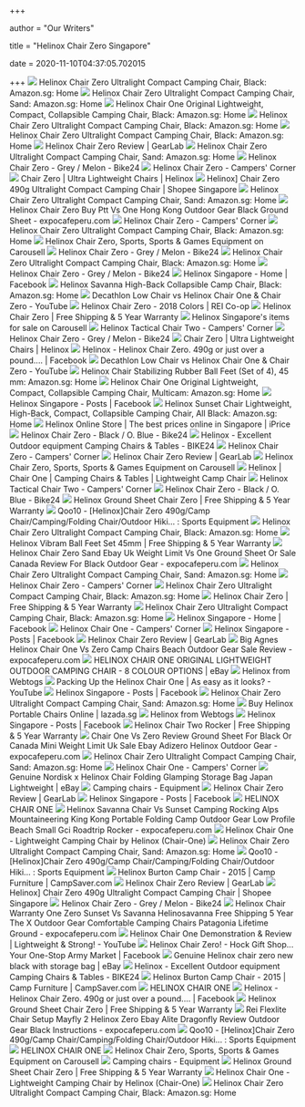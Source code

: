 +++
        
author = "Our Writers"
        
title = "Helinox Chair Zero Singapore"
        
date = 2020-11-10T04:37:05.702015
        
+++
[ ![](https://m.media-amazon.com/images/I/91J5smXovxL.jpg)](https://m.media-amazon.com/images/I/91J5smXovxL.jpg) Helinox Chair Zero Ultralight Compact Camping Chair, Black: Amazon.sg: Home
[ ![](https://images-na.ssl-images-amazon.com/images/I/41ytoMojqCL._AC_SY400_.jpg)](https://images-na.ssl-images-amazon.com/images/I/41ytoMojqCL._AC_SY400_.jpg) Helinox Chair Zero Ultralight Compact Camping Chair, Sand: Amazon.sg: Home
[ ![](https://images-na.ssl-images-amazon.com/images/I/417FC9B7plL._AC_SY400_.jpg)](https://images-na.ssl-images-amazon.com/images/I/417FC9B7plL._AC_SY400_.jpg) Helinox Chair One Original Lightweight, Compact, Collapsible Camping Chair,  Black: Amazon.sg: Home
[ ![](https://m.media-amazon.com/images/I/81c97460cTL.jpg)](https://m.media-amazon.com/images/I/81c97460cTL.jpg) Helinox Chair Zero Ultralight Compact Camping Chair, Black: Amazon.sg: Home
[ ![](https://images-na.ssl-images-amazon.com/images/I/31FLW297-nL._AC_SY400_.jpg)](https://images-na.ssl-images-amazon.com/images/I/31FLW297-nL._AC_SY400_.jpg) Helinox Chair Zero Ultralight Compact Camping Chair, Black: Amazon.sg: Home
[ ![](https://outdoorgearlab-mvnab3pwrvp3t0.stackpathdns.com/photos/15/92/280721_4875_XL.jpg)](https://outdoorgearlab-mvnab3pwrvp3t0.stackpathdns.com/photos/15/92/280721_4875_XL.jpg) Helinox Chair Zero Review | GearLab
[ ![](https://m.media-amazon.com/images/I/91SbjYW0olL.jpg)](https://m.media-amazon.com/images/I/91SbjYW0olL.jpg) Helinox Chair Zero Ultralight Compact Camping Chair, Sand: Amazon.sg: Home
[ ![](https://cdn.bike24.net/i/mb/59/47/66/324420-00-d-676756.jpg)](https://cdn.bike24.net/i/mb/59/47/66/324420-00-d-676756.jpg) Helinox Chair Zero - Grey / Melon - Bike24
[ ![](https://www.camperscorner.com.sg/wp-content/uploads/Helinox-Chair-Zero-Grey-copy.png)](https://www.camperscorner.com.sg/wp-content/uploads/Helinox-Chair-Zero-Grey-copy.png) Helinox Chair Zero - Campers' Corner
[ ![](https://cdn.shopify.com/s/files/1/0039/1367/8918/files/Helinox_191001R1_Chair-Zero_Black_Angle-Back_1200x.jpg?v=1578354123)](https://cdn.shopify.com/s/files/1/0039/1367/8918/files/Helinox_191001R1_Chair-Zero_Black_Angle-Back_1200x.jpg?v=1578354123) Chair Zero | Ultra Lightweight Chairs | Helinox
[ ![](https://cf.shopee.sg/file/3a3fe4b45e7660e74b95befb5e5532ed)](https://cf.shopee.sg/file/3a3fe4b45e7660e74b95befb5e5532ed) Helinox] Chair Zero 490g Ultralight Compact Camping Chair | Shopee Singapore
[ ![](https://images-na.ssl-images-amazon.com/images/I/81eMtt8V9NL._AC_UL345_SR345,345_.jpg)](https://images-na.ssl-images-amazon.com/images/I/81eMtt8V9NL._AC_UL345_SR345,345_.jpg) Helinox Chair Zero Ultralight Compact Camping Chair, Sand: Amazon.sg: Home
[ ![](https://www.expocafeperu.com/w/2020/02/helinox-chair-zero-buy-helinox-chair-zero-ptt-helinox-chair-zero-vs-chair-one-helinox-chair-zero-hong-kong-1092x1092.jpg)](https://www.expocafeperu.com/w/2020/02/helinox-chair-zero-buy-helinox-chair-zero-ptt-helinox-chair-zero-vs-chair-one-helinox-chair-zero-hong-kong-1092x1092.jpg) Helinox Chair Zero Buy Ptt Vs One Hong Kong Outdoor Gear Black Ground Sheet  - expocafeperu.com
[ ![](https://www.camperscorner.com.sg/wp-content/uploads/Helinox-Chair-Zero-Black-copy.png)](https://www.camperscorner.com.sg/wp-content/uploads/Helinox-Chair-Zero-Black-copy.png) Helinox Chair Zero - Campers' Corner
[ ![](https://m.media-amazon.com/images/S/aplus-media/sc/a55a3e5f-29f8-4f17-bab4-d90637984887.__CR237,218,2083,2083_PT0_SX300_V1___.jpg)](https://m.media-amazon.com/images/S/aplus-media/sc/a55a3e5f-29f8-4f17-bab4-d90637984887.__CR237,218,2083,2083_PT0_SX300_V1___.jpg) Helinox Chair Zero Ultralight Compact Camping Chair, Black: Amazon.sg: Home
[ ![](https://media.karousell.com/media/photos/products/2017/07/11/helinox_chair_zero_1499764730_e4d81d44.jpg)](https://media.karousell.com/media/photos/products/2017/07/11/helinox_chair_zero_1499764730_e4d81d44.jpg) Helinox Chair Zero, Sports, Sports & Games Equipment on Carousell
[ ![](https://cdn.bike24.net/i/mb/aa/65/e1/324420-01-d-676757.jpg)](https://cdn.bike24.net/i/mb/aa/65/e1/324420-01-d-676757.jpg) Helinox Chair Zero - Grey / Melon - Bike24
[ ![](https://m.media-amazon.com/images/I/81o+6rMN1eL.jpg)](https://m.media-amazon.com/images/I/81o+6rMN1eL.jpg) Helinox Chair Zero Ultralight Compact Camping Chair, Black: Amazon.sg: Home
[ ![](https://cdn.bike24.net/i/mb/ae/19/88/324420-05-d-676761.jpg)](https://cdn.bike24.net/i/mb/ae/19/88/324420-05-d-676761.jpg) Helinox Chair Zero - Grey / Melon - Bike24
[ ![](https://lookaside.fbsbx.com/lookaside/crawler/media/?media_id=275772552561480)](https://lookaside.fbsbx.com/lookaside/crawler/media/?media_id=275772552561480) Helinox Singapore - Home | Facebook
[ ![](https://images-na.ssl-images-amazon.com/images/I/41phebzDnLL._AC_SY400_.jpg)](https://images-na.ssl-images-amazon.com/images/I/41phebzDnLL._AC_SY400_.jpg) Helinox Savanna High-Back Collapsible Camp Chair, Black: Amazon.sg: Home
[ ![](https://i.ytimg.com/vi/y_cQ6TFmLj4/maxresdefault.jpg)](https://i.ytimg.com/vi/y_cQ6TFmLj4/maxresdefault.jpg) Decathlon Low Chair vs Helinox Chair One & Chair Zero - YouTube
[ ![](https://www.rei.com/media/product/109587)](https://www.rei.com/media/product/109587) Helinox Chair Zero - 2018 Colors | REI Co-op
[ ![](https://cdn.shopify.com/s/files/1/0039/1367/8918/t/43/assets/Helinox191001R1Chair-ZeroGreyAngle-Back-1586319520256.jpg)](https://cdn.shopify.com/s/files/1/0039/1367/8918/t/43/assets/Helinox191001R1Chair-ZeroGreyAngle-Back-1586319520256.jpg) Helinox Chair Zero | Free Shipping & 5 Year Warranty
[ ![](https://media.karousell.com/media/photos/products/2018/03/16/180920_159563812_thumbnail.jpg)](https://media.karousell.com/media/photos/products/2018/03/16/180920_159563812_thumbnail.jpg) Helinox Singapore's items for sale on Carousell
[ ![](https://www.camperscorner.com.sg/wp-content/uploads/Helinox-Tactical-Chair-Two-Black-copy.png)](https://www.camperscorner.com.sg/wp-content/uploads/Helinox-Tactical-Chair-Two-Black-copy.png) Helinox Tactical Chair Two - Campers' Corner
[ ![](https://cdn.bike24.net/i/mb/cf/19/27/324420-03-d-676759.jpg)](https://cdn.bike24.net/i/mb/cf/19/27/324420-03-d-676759.jpg) Helinox Chair Zero - Grey / Melon - Bike24
[ ![](https://cdn.shopify.com/s/files/1/0241/3802/3008/t/5/assets/Helinox_191001R1_Chair-Zero_Black_Angle-Front_SIZED_400x.jpg)](https://cdn.shopify.com/s/files/1/0241/3802/3008/t/5/assets/Helinox_191001R1_Chair-Zero_Black_Angle-Front_SIZED_400x.jpg) Chair Zero | Ultra Lightweight Chairs | Helinox
[ ![](https://lookaside.fbsbx.com/lookaside/crawler/media/?media_id=1672484729463776)](https://lookaside.fbsbx.com/lookaside/crawler/media/?media_id=1672484729463776) Helinox - Helinox Chair Zero. 490g or just over a pound.... | Facebook
[ ![](https://i.ytimg.com/vi/y_cQ6TFmLj4/hqdefault.jpg)](https://i.ytimg.com/vi/y_cQ6TFmLj4/hqdefault.jpg) Decathlon Low Chair vs Helinox Chair One & Chair Zero - YouTube
[ ![](https://images-na.ssl-images-amazon.com/images/I/31VozZlGOpL._AC_SY400_.jpg)](https://images-na.ssl-images-amazon.com/images/I/31VozZlGOpL._AC_SY400_.jpg) Helinox Chair Stabilizing Rubber Ball Feet (Set of 4), 45 mm: Amazon.sg:  Home
[ ![](https://images-na.ssl-images-amazon.com/images/I/41g8eonKA%2BL._AC_SY400_.jpg)](https://images-na.ssl-images-amazon.com/images/I/41g8eonKA%2BL._AC_SY400_.jpg) Helinox Chair One Original Lightweight, Compact, Collapsible Camping Chair,  Multicam: Amazon.sg: Home
[ ![](https://lookaside.fbsbx.com/lookaside/crawler/media/?media_id=1258785117593547)](https://lookaside.fbsbx.com/lookaside/crawler/media/?media_id=1258785117593547) Helinox Singapore - Posts | Facebook
[ ![](https://images-na.ssl-images-amazon.com/images/I/41AbrYkcvFL._AC_SY400_.jpg)](https://images-na.ssl-images-amazon.com/images/I/41AbrYkcvFL._AC_SY400_.jpg) Helinox Sunset Chair Lightweight, High-Back, Compact, Collapsible Camping  Chair, All Black: Amazon.sg: Home
[ ![](https://p.ipricegroup.com/5e14c74369ce497dad1c6f02d2034b8dd12f65cc_0.jpg)](https://p.ipricegroup.com/5e14c74369ce497dad1c6f02d2034b8dd12f65cc_0.jpg) Helinox Online Store | The best prices online in Singapore | iPrice
[ ![](https://cdn.bike24.net/i/mb/e9/49/01/324417-02-d-676737.jpg)](https://cdn.bike24.net/i/mb/e9/49/01/324417-02-d-676737.jpg) Helinox Chair Zero - Black / O. Blue - Bike24
[ ![](https://cdn.bike24.net/i/mb/68/3c/32/351818-00-d-753442.jpg)](https://cdn.bike24.net/i/mb/68/3c/32/351818-00-d-753442.jpg) Helinox - Excellent Outdoor equipment Camping Chairs & Tables - BIKE24
[ ![](https://www.camperscorner.com.sg/wp-content/uploads/Helinox-Chair-Zero-Black-Packed-copy.png)](https://www.camperscorner.com.sg/wp-content/uploads/Helinox-Chair-Zero-Black-Packed-copy.png) Helinox Chair Zero - Campers' Corner
[ ![](https://outdoorgearlab-mvnab3pwrvp3t0.stackpathdns.com/photos/15/82/279705_4037_L.jpg)](https://outdoorgearlab-mvnab3pwrvp3t0.stackpathdns.com/photos/15/82/279705_4037_L.jpg) Helinox Chair Zero Review | GearLab
[ ![](https://media.karousell.com/media/photos/products/2017/08/16/helinox_chair_zero_1502856409_1acaa8c72)](https://media.karousell.com/media/photos/products/2017/08/16/helinox_chair_zero_1502856409_1acaa8c72) Helinox Chair Zero, Sports, Sports & Games Equipment on Carousell
[ ![](https://absolute-snow-content.cdn.rlab.net/Large/5fde55a0-e43c-4b84-a43a-37a3fc369e19Chair_One_XL_Black_Perspective_Low_800x800.jpg)](https://absolute-snow-content.cdn.rlab.net/Large/5fde55a0-e43c-4b84-a43a-37a3fc369e19Chair_One_XL_Black_Perspective_Low_800x800.jpg) Helinox | Chair One | Camping Chairs & Tables | Lightweight Camp Chair
[ ![](https://www.camperscorner.com.sg/wp-content/uploads/Helinox-Tactical-Chair-Two-Coyote-Tan-copy.png)](https://www.camperscorner.com.sg/wp-content/uploads/Helinox-Tactical-Chair-Two-Coyote-Tan-copy.png) Helinox Tactical Chair Two - Campers' Corner
[ ![](https://cdn.bike24.net/i/mb/23/39/95/324417-04-d-676739.jpg)](https://cdn.bike24.net/i/mb/23/39/95/324417-04-d-676739.jpg) Helinox Chair Zero - Black / O. Blue - Bike24
[ ![](https://cdn.shopify.com/s/files/1/0039/1367/8918/t/43/assets/AMZGroundSheet-ChairZero4-1586536605006.jpg)](https://cdn.shopify.com/s/files/1/0039/1367/8918/t/43/assets/AMZGroundSheet-ChairZero4-1586536605006.jpg) Helinox Ground Sheet Chair Zero | Free Shipping & 5 Year Warranty
[ ![](https://gd.image-gmkt.com/li/186/239/830239186.g_180-w-st_g.jpg)](https://gd.image-gmkt.com/li/186/239/830239186.g_180-w-st_g.jpg) Qoo10 - [Helinox]Chair Zero 490g/Camp Chair/Camping/Folding Chair/Outdoor  Hiki... : Sports Equipment
[ ![](https://images-na.ssl-images-amazon.com/images/I/51otkprn3-L._AC_SY200_.jpg)](https://images-na.ssl-images-amazon.com/images/I/51otkprn3-L._AC_SY200_.jpg) Helinox Chair Zero Ultralight Compact Camping Chair, Black: Amazon.sg: Home
[ ![](https://cdn.shopify.com/s/files/1/0039/1367/8918/t/43/assets/AMZVibramBallFeet45mm-OBlue3-1586537459666.jpg)](https://cdn.shopify.com/s/files/1/0039/1367/8918/t/43/assets/AMZVibramBallFeet45mm-OBlue3-1586537459666.jpg) Helinox Vibram Ball Feet Set 45mm | Free Shipping & 5 Year Warranty
[ ![](https://www.expocafeperu.com/w/2020/06/helinox-chair-zero-or-one-weight-ground-sheet-for-black-vs-sale-canada-uk-review-sand-mini-limit.jpg)](https://www.expocafeperu.com/w/2020/06/helinox-chair-zero-or-one-weight-ground-sheet-for-black-vs-sale-canada-uk-review-sand-mini-limit.jpg) Helinox Chair Zero Sand Ebay Uk Weight Limit Vs One Ground Sheet Or Sale  Canada Review For Black Outdoor Gear - expocafeperu.com
[ ![](https://images-na.ssl-images-amazon.com/images/I/41QvR42YN%2BL._AC_SY400_.jpg)](https://images-na.ssl-images-amazon.com/images/I/41QvR42YN%2BL._AC_SY400_.jpg) Helinox Chair Zero Ultralight Compact Camping Chair, Sand: Amazon.sg: Home
[ ![](https://www.camperscorner.com.sg/wp-content/uploads/Helinox-Beach-Chair-Swedish-Blue-copy-295x410.png)](https://www.camperscorner.com.sg/wp-content/uploads/Helinox-Beach-Chair-Swedish-Blue-copy-295x410.png) Helinox Chair Zero - Campers' Corner
[ ![](https://images-na.ssl-images-amazon.com/images/I/41nTs93dy1L._AC_SY200_.jpg)](https://images-na.ssl-images-amazon.com/images/I/41nTs93dy1L._AC_SY200_.jpg) Helinox Chair Zero Ultralight Compact Camping Chair, Black: Amazon.sg: Home
[ ![](https://cdn.shopify.com/s/files/1/0039/1367/8918/t/43/assets/Helinox191001R1Chair-ZeroGreyDetail1-1586319520305.jpg)](https://cdn.shopify.com/s/files/1/0039/1367/8918/t/43/assets/Helinox191001R1Chair-ZeroGreyDetail1-1586319520305.jpg) Helinox Chair Zero | Free Shipping & 5 Year Warranty
[ ![](https://m.media-amazon.com/images/I/91zGDxpQ2iL.jpg)](https://m.media-amazon.com/images/I/91zGDxpQ2iL.jpg) Helinox Chair Zero Ultralight Compact Camping Chair, Black: Amazon.sg: Home
[ ![](https://lookaside.fbsbx.com/lookaside/crawler/media/?media_id=1395714867233904)](https://lookaside.fbsbx.com/lookaside/crawler/media/?media_id=1395714867233904) Helinox Singapore - Home | Facebook
[ ![](https://www.camperscorner.com.sg/wp-content/uploads/Helinox-Chair-One-All-Black-copy.png)](https://www.camperscorner.com.sg/wp-content/uploads/Helinox-Chair-One-All-Black-copy.png) Helinox Chair One - Campers' Corner
[ ![](https://lookaside.fbsbx.com/lookaside/crawler/media/?media_id=1103960016409392)](https://lookaside.fbsbx.com/lookaside/crawler/media/?media_id=1103960016409392) Helinox Singapore - Posts | Facebook
[ ![](https://outdoorgearlab-mvnab3pwrvp3t0.stackpathdns.com/photos/15/82/279700_4362_L.jpg)](https://outdoorgearlab-mvnab3pwrvp3t0.stackpathdns.com/photos/15/82/279700_4362_L.jpg) Helinox Chair Zero Review | GearLab
[ ![](https://www.expocafeperu.com/w/2019/11/big-agnes-helinox-chair-one-helinox-chair-one-vs-chair-zero-helinox-camp-chair-helinox-chairs.jpg)](https://www.expocafeperu.com/w/2019/11/big-agnes-helinox-chair-one-helinox-chair-one-vs-chair-zero-helinox-camp-chair-helinox-chairs.jpg) Big Agnes Helinox Chair One Vs Zero Camp Chairs Beach Outdoor Gear Sale  Review - expocafeperu.com
[ ![](https://i.ebayimg.com/images/g/qqMAAOSwhZlemowE/s-l400.jpg)](https://i.ebayimg.com/images/g/qqMAAOSwhZlemowE/s-l400.jpg) HELINOX CHAIR ONE ORIGINAL LIGHTWEIGHT OUTDOOR CAMPING CHAIR - 8 COLOUR  OPTIONS | eBay
[ ![](https://internetfusion.imgix.net/1187316.jpg?auto=format,compress&cs=srgb&fit=fill&fill=solid&w=280&h=280)](https://internetfusion.imgix.net/1187316.jpg?auto=format,compress&cs=srgb&fit=fill&fill=solid&w=280&h=280) Helinox from Webtogs
[ ![](https://i.ytimg.com/vi/66ncY7VtSy0/maxresdefault.jpg)](https://i.ytimg.com/vi/66ncY7VtSy0/maxresdefault.jpg) Packing Up the Helinox Chair One | As easy as it looks? - YouTube
[ ![](https://lookaside.fbsbx.com/lookaside/crawler/media/?media_id=1267389096733149)](https://lookaside.fbsbx.com/lookaside/crawler/media/?media_id=1267389096733149) Helinox Singapore - Posts | Facebook
[ ![](https://images-na.ssl-images-amazon.com/images/I/71lm4HJSvzL._AC_UL345_SR345,345_.jpg)](https://images-na.ssl-images-amazon.com/images/I/71lm4HJSvzL._AC_UL345_SR345,345_.jpg) Helinox Chair Zero Ultralight Compact Camping Chair, Sand: Amazon.sg: Home
[ ![](https://sg-test-11.slatic.net/p/84777f2bbf7580a6a067700b3c25bd06.jpg)](https://sg-test-11.slatic.net/p/84777f2bbf7580a6a067700b3c25bd06.jpg) Buy Helinox Portable Chairs Online | lazada.sg
[ ![](https://internetfusion.imgix.net/1110105.jpg?auto=format,compress&cs=srgb&fit=fill&fill=solid&w=280&h=280)](https://internetfusion.imgix.net/1110105.jpg?auto=format,compress&cs=srgb&fit=fill&fill=solid&w=280&h=280) Helinox from Webtogs
[ ![](https://lookaside.fbsbx.com/lookaside/crawler/media/?media_id=1103960046409389)](https://lookaside.fbsbx.com/lookaside/crawler/media/?media_id=1103960046409389) Helinox Singapore - Posts | Facebook
[ ![](https://cdn.shopify.com/s/files/1/0039/1367/8918/t/43/assets/Helinox191001R1Chair-Two-RockerBlackAngle-Back-1586383834984.jpg)](https://cdn.shopify.com/s/files/1/0039/1367/8918/t/43/assets/Helinox191001R1Chair-Two-RockerBlackAngle-Back-1586383834984.jpg) Helinox Chair Two Rocker | Free Shipping & 5 Year Warranty
[ ![](https://www.expocafeperu.com/w/2020/06/helinox-chair-zero-ebay-sale-canada-uk-weight-limit-or-one-vs-review-ground-sheet-for-black-sand-1092x819.jpg)](https://www.expocafeperu.com/w/2020/06/helinox-chair-zero-ebay-sale-canada-uk-weight-limit-or-one-vs-review-ground-sheet-for-black-sand-1092x819.jpg) Chair One Vs Zero Review Ground Sheet For Black Or Canada Mini Weight Limit  Uk Sale Ebay Adizero Helinox Outdoor Gear - expocafeperu.com
[ ![](https://images-na.ssl-images-amazon.com/images/I/51QL6Ndd6NL._AC_SY200_.jpg)](https://images-na.ssl-images-amazon.com/images/I/51QL6Ndd6NL._AC_SY200_.jpg) Helinox Chair Zero Ultralight Compact Camping Chair, Sand: Amazon.sg: Home
[ ![](https://www.camperscorner.com.sg/wp-content/uploads/Helinox-Chair-One-Green-Block-copy.png)](https://www.camperscorner.com.sg/wp-content/uploads/Helinox-Chair-One-Green-Block-copy.png) Helinox Chair One - Campers' Corner
[ ![](https://i.ebayimg.com/images/g/iCEAAOSwYHZfESy~/s-l400.jpg)](https://i.ebayimg.com/images/g/iCEAAOSwYHZfESy~/s-l400.jpg) Genuine Nordisk x Helinox Chair Folding Glamping Storage Bag Japan  Lightweight | eBay
[ ![](https://www.snowcountry.eu/media/catalog/product/cache/2/small_image/500x/9df78eab33525d08d6e5fb8d27136e95/h/e/helinox-191001r1-personal-shade-black-angle-front.jpg)](https://www.snowcountry.eu/media/catalog/product/cache/2/small_image/500x/9df78eab33525d08d6e5fb8d27136e95/h/e/helinox-191001r1-personal-shade-black-angle-front.jpg) Camping chairs - Equipment
[ ![](https://outdoorgearlab-mvnab3pwrvp3t0.stackpathdns.com/photos/15/82/279701_20519_L.jpg)](https://outdoorgearlab-mvnab3pwrvp3t0.stackpathdns.com/photos/15/82/279701_20519_L.jpg) Helinox Chair Zero Review | GearLab
[ ![](https://lookaside.fbsbx.com/lookaside/crawler/media/?media_id=1258785180926874)](https://lookaside.fbsbx.com/lookaside/crawler/media/?media_id=1258785180926874) Helinox Singapore - Posts | Facebook
[ ![](https://www.thecorpsshop.com/image/cache/data/HELINOX/CHAIR%20ONE/HELINOX-CHAIR-ONE-CRYE-PRECISION-MULTICAM-1-800x800.jpg)](https://www.thecorpsshop.com/image/cache/data/HELINOX/CHAIR%20ONE/HELINOX-CHAIR-ONE-CRYE-PRECISION-MULTICAM-1-800x800.jpg) HELINOX CHAIR ONE
[ ![](https://www.expocafeperu.com/w/2020/05/helinox-savanna-chair-vs-sunset-camping-rocking-alps-mountaineering-king-kong-portable-folding-camp.jpg)](https://www.expocafeperu.com/w/2020/05/helinox-savanna-chair-vs-sunset-camping-rocking-alps-mountaineering-king-kong-portable-folding-camp.jpg) Helinox Savanna Chair Vs Sunset Camping Rocking Alps Mountaineering King  Kong Portable Folding Camp Outdoor Gear Low Profile Beach Small Gci  Roadtrip Rocker - expocafeperu.com
[ ![](http://www.traveluniverse.com.au/Shared/Images/Product/Helinox-Chair-One-Lightweight-Camping-Chair/HX10007R1-A.jpg)](http://www.traveluniverse.com.au/Shared/Images/Product/Helinox-Chair-One-Lightweight-Camping-Chair/HX10007R1-A.jpg) Helinox Chair One - Lightweight Camping Chair by Helinox (Chair-One)
[ ![](https://images-na.ssl-images-amazon.com/images/I/41IhKgUY2QL._AC_SY200_.jpg)](https://images-na.ssl-images-amazon.com/images/I/41IhKgUY2QL._AC_SY200_.jpg) Helinox Chair Zero Ultralight Compact Camping Chair, Sand: Amazon.sg: Home
[ ![](https://gd.image-gmkt.com/ai/173/109/830109173_02.g_0-w-st_g.jpg)](https://gd.image-gmkt.com/ai/173/109/830109173_02.g_0-w-st_g.jpg) Qoo10 - [Helinox]Chair Zero 490g/Camp Chair/Camping/Folding Chair/Outdoor  Hiki... : Sports Equipment
[ ![](https://cs1.0ps.us/365-365-ffffff/opplanet-helinox-burton-camp-chair-clearance-black-polka-dots.jpg)](https://cs1.0ps.us/365-365-ffffff/opplanet-helinox-burton-camp-chair-clearance-black-polka-dots.jpg) Helinox Burton Camp Chair - 2015 | Camp Furniture | CampSaver.com
[ ![](https://outdoorgearlab-mvnab3pwrvp3t0.stackpathdns.com/photos/15/82/279703_17482_L.jpg)](https://outdoorgearlab-mvnab3pwrvp3t0.stackpathdns.com/photos/15/82/279703_17482_L.jpg) Helinox Chair Zero Review | GearLab
[ ![](https://cf.shopee.sg/file/f1f4603bb16e1138ac69e3da48386153)](https://cf.shopee.sg/file/f1f4603bb16e1138ac69e3da48386153) Helinox] Chair Zero 490g Ultralight Compact Camping Chair | Shopee Singapore
[ ![](https://cdn.bike24.net/i/mb/dc/56/f8/324420-04-d-676760.jpg)](https://cdn.bike24.net/i/mb/dc/56/f8/324420-04-d-676760.jpg) Helinox Chair Zero - Grey / Melon - Bike24
[ ![](https://www.expocafeperu.com/w/2020/08/helinox-chair-warranty-one-zero-sunset-vs-savanna-helinosavanna-free-shipping-5-year-the-x-outdoor.jpg)](https://www.expocafeperu.com/w/2020/08/helinox-chair-warranty-one-zero-sunset-vs-savanna-helinosavanna-free-shipping-5-year-the-x-outdoor.jpg) Helinox Chair Warranty One Zero Sunset Vs Savanna Helinosavanna Free  Shipping 5 Year The X Outdoor Gear Comfortable Camping Chairs Patagonia  Lifetime Ground - expocafeperu.com
[ ![](https://i.ytimg.com/vi/Rxvp0yZFVRQ/maxresdefault.jpg)](https://i.ytimg.com/vi/Rxvp0yZFVRQ/maxresdefault.jpg) Helinox Chair One Demonstration & Review | Lightweight & Strong! - YouTube
[ ![](https://lookaside.fbsbx.com/lookaside/crawler/media/?media_id=10155757355791303)](https://lookaside.fbsbx.com/lookaside/crawler/media/?media_id=10155757355791303) Helinox Chair Zero! - Hock Gift Shop... Your One-Stop Army Market | Facebook
[ ![](https://i.ebayimg.com/images/g/siwAAOSwXE5fpvZ6/s-l300.jpg)](https://i.ebayimg.com/images/g/siwAAOSwXE5fpvZ6/s-l300.jpg) Genuine Helinox chair zero new black with storage bag | eBay
[ ![](https://cdn.bike24.net/i/mb/72/8f/e1/351887-00-d-753663.jpg)](https://cdn.bike24.net/i/mb/72/8f/e1/351887-00-d-753663.jpg) Helinox - Excellent Outdoor equipment Camping Chairs & Tables - BIKE24
[ ![](https://cs1.0ps.us/365-365-ffffff/opplanet-helinox-burton-camp-chair-clearance-shrooms.jpg)](https://cs1.0ps.us/365-365-ffffff/opplanet-helinox-burton-camp-chair-clearance-shrooms.jpg) Helinox Burton Camp Chair - 2015 | Camp Furniture | CampSaver.com
[ ![](https://www.thecorpsshop.com/image/cache/data/HELINOX/CHAIR%20ONE/HELINOX-CHAIR-ONE-COYOTE-MAIN-800x800.jpg)](https://www.thecorpsshop.com/image/cache/data/HELINOX/CHAIR%20ONE/HELINOX-CHAIR-ONE-COYOTE-MAIN-800x800.jpg) HELINOX CHAIR ONE
[ ![](https://lookaside.fbsbx.com/lookaside/crawler/media/?media_id=1672484679463781)](https://lookaside.fbsbx.com/lookaside/crawler/media/?media_id=1672484679463781) Helinox - Helinox Chair Zero. 490g or just over a pound.... | Facebook
[ ![](https://cdn.shopify.com/s/files/1/0039/1367/8918/t/43/assets/AMZGroundSheet-ChairZero3-1586536604956.jpg)](https://cdn.shopify.com/s/files/1/0039/1367/8918/t/43/assets/AMZGroundSheet-ChairZero3-1586536604956.jpg) Helinox Ground Sheet Chair Zero | Free Shipping & 5 Year Warranty
[ ![](https://www.expocafeperu.com/w/2019/12/rei-flexlite-chair-setup-mayfly-chair-2-helinox-chair-zero-ebay-alite-dragonfly-chair-review.jpg)](https://www.expocafeperu.com/w/2019/12/rei-flexlite-chair-setup-mayfly-chair-2-helinox-chair-zero-ebay-alite-dragonfly-chair-review.jpg) Rei Flexlite Chair Setup Mayfly 2 Helinox Zero Ebay Alite Dragonfly Review  Outdoor Gear Black Instructions - expocafeperu.com
[ ![](https://gd.image-gmkt.com/li/153/111/830111153.g_180-w-st_g.jpg)](https://gd.image-gmkt.com/li/153/111/830111153.g_180-w-st_g.jpg) Qoo10 - [Helinox]Chair Zero 490g/Camp Chair/Camping/Folding Chair/Outdoor  Hiki... : Sports Equipment
[ ![](https://www.thecorpsshop.com/image/cache/data/HELINOX/CHAIR%20ONE/HELINOX-CHAIR-ONE-BLACK-BLUE-3-800x800.jpg)](https://www.thecorpsshop.com/image/cache/data/HELINOX/CHAIR%20ONE/HELINOX-CHAIR-ONE-BLACK-BLUE-3-800x800.jpg) HELINOX CHAIR ONE
[ ![](https://media.karousell.com/media/photos/products/2017/08/16/helinox_chair_zero_1502856409_8b3978571)](https://media.karousell.com/media/photos/products/2017/08/16/helinox_chair_zero_1502856409_8b3978571) Helinox Chair Zero, Sports, Sports & Games Equipment on Carousell
[ ![](https://www.snowcountry.eu/media/catalog/product/cache/2/small_image/500x/9df78eab33525d08d6e5fb8d27136e95/s/e/seatwarmer-black-_1_-shadow.jpg)](https://www.snowcountry.eu/media/catalog/product/cache/2/small_image/500x/9df78eab33525d08d6e5fb8d27136e95/s/e/seatwarmer-black-_1_-shadow.jpg) Camping chairs - Equipment
[ ![](https://cdn.shopify.com/s/files/1/0039/1367/8918/t/43/assets/AMZGroundSheet-ChairZero2-1586536604970.jpg)](https://cdn.shopify.com/s/files/1/0039/1367/8918/t/43/assets/AMZGroundSheet-ChairZero2-1586536604970.jpg) Helinox Ground Sheet Chair Zero | Free Shipping & 5 Year Warranty
[ ![](https://www.traveluniverse.com.au/resize/Shared/Images/Product/Helinox-Chair-One-Lightweight-Camping-Chair-Red-Triangle/HX10034.jpg?bh=200)](https://www.traveluniverse.com.au/resize/Shared/Images/Product/Helinox-Chair-One-Lightweight-Camping-Chair-Red-Triangle/HX10034.jpg?bh=200) Helinox Chair One - Lightweight Camping Chair by Helinox (Chair-One)
[ ![](https://images-na.ssl-images-amazon.com/images/I/61FCSiONmuL._AC_UL600_SR600,600_.jpg)](https://images-na.ssl-images-amazon.com/images/I/61FCSiONmuL._AC_UL600_SR600,600_.jpg) Helinox Chair Zero Ultralight Compact Camping Chair, Black: Amazon.sg: Home
